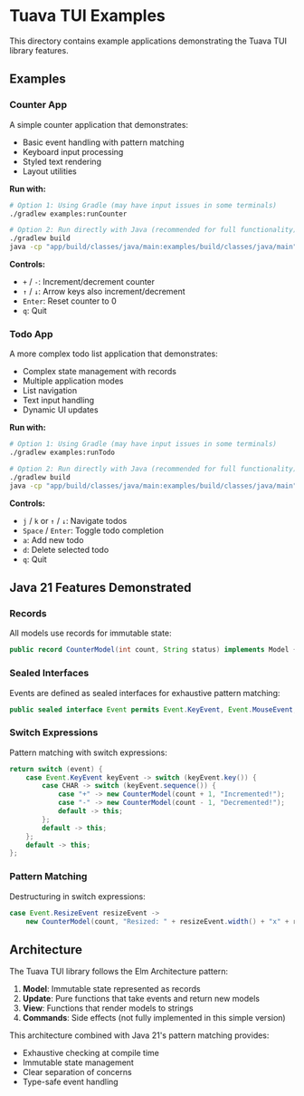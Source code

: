 # Tuava TUI Examples

This directory contains example applications demonstrating the Tuava TUI library features.

## Examples

### Counter App
A simple counter application that demonstrates:
- Basic event handling with pattern matching
- Keyboard input processing
- Styled text rendering
- Layout utilities

**Run with:**
```bash
# Option 1: Using Gradle (may have input issues in some terminals)
./gradlew examples:runCounter

# Option 2: Run directly with Java (recommended for full functionality)
./gradlew build
java -cp "app/build/classes/java/main:examples/build/classes/java/main" org.tuava.examples.CounterApp
```

**Controls:**
- `+` / `-`: Increment/decrement counter
- `↑` / `↓`: Arrow keys also increment/decrement
- `Enter`: Reset counter to 0
- `q`: Quit

### Todo App
A more complex todo list application that demonstrates:
- Complex state management with records
- Multiple application modes
- List navigation
- Text input handling
- Dynamic UI updates

**Run with:**
```bash
# Option 1: Using Gradle (may have input issues in some terminals)
./gradlew examples:runTodo

# Option 2: Run directly with Java (recommended for full functionality)
./gradlew build
java -cp "app/build/classes/java/main:examples/build/classes/java/main" org.tuava.examples.TodoApp
```

**Controls:**
- `j` / `k` or `↑` / `↓`: Navigate todos
- `Space` / `Enter`: Toggle todo completion
- `a`: Add new todo
- `d`: Delete selected todo
- `q`: Quit

## Java 21 Features Demonstrated

### Records
All models use records for immutable state:
```java
public record CounterModel(int count, String status) implements Model { ... }
```

### Sealed Interfaces
Events are defined as sealed interfaces for exhaustive pattern matching:
```java
public sealed interface Event permits Event.KeyEvent, Event.MouseEvent, ... { ... }
```

### Switch Expressions
Pattern matching with switch expressions:
```java
return switch (event) {
    case Event.KeyEvent keyEvent -> switch (keyEvent.key()) {
        case CHAR -> switch (keyEvent.sequence()) {
            case "+" -> new CounterModel(count + 1, "Incremented!");
            case "-" -> new CounterModel(count - 1, "Decremented!");
            default -> this;
        };
        default -> this;
    };
    default -> this;
};
```

### Pattern Matching
Destructuring in switch expressions:
```java
case Event.ResizeEvent resizeEvent -> 
    new CounterModel(count, "Resized: " + resizeEvent.width() + "x" + resizeEvent.height());
```

## Architecture

The Tuava TUI library follows the Elm Architecture pattern:
1. **Model**: Immutable state represented as records
2. **Update**: Pure functions that take events and return new models
3. **View**: Functions that render models to strings
4. **Commands**: Side effects (not fully implemented in this simple version)

This architecture combined with Java 21's pattern matching provides:
- Exhaustive checking at compile time
- Immutable state management
- Clear separation of concerns
- Type-safe event handling
